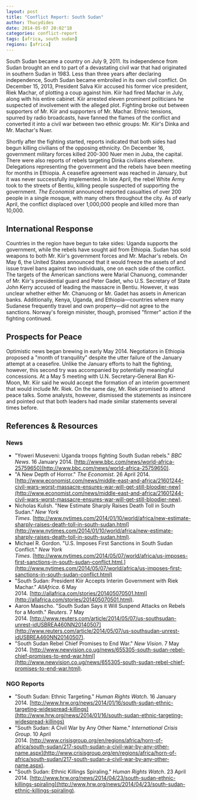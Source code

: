 ```yaml
---
layout: post
title: "Conflict Report: South Sudan"
author: Thucydides
date: 2014-05-07 20:02"18
categories: conflict-report
tags: [africa, south sudan]
regions: [africa]
---
```


South Sudan became a country on July 9, 2011. Its independence from Sudan brought an end to part of a devastating civil war that had originated in southern Sudan in 1983. Less than three years after declaring independence, South Sudan became embroiled in its own civil conflict. On December 15, 2013, President Salva Kiir accused his former vice president, Riek Machar, of plotting a coup against him. Kiir had fired Machar in July, along with his entire cabinet. Kiir arrested eleven prominent politicians he suspected of involvement with the alleged plot. Fighting broke out between supporters of Mr. Kiir and supporters of Mr. Machar. Ethnic tensions, spurred by radio broadcasts, have fanned the flames of the conflict and converted it into a civil war between two ethnic groups: Mr. Kiir's Dinka and Mr. Machar's Nuer.

Shortly after the fighting started, reports indicated that both sides had begun killing civilians of the opposing ethnicity. On December 16, government military forces killed 200-300 Nuer men in Juba, the capital. There were also reports of rebels targeting Dinka civilians elsewhere. Delegations representing the government and the rebels have been meeting for months in Ethiopia. A ceasefire agreement was reached in January, but it was never successfully implemented. In late April, the rebel White Army took to the streets of Bentiu, killing people suspected of supporting the government. _The Economist_ announced reported casualties of over 200 people in a single mosque, with many others throughout the city. As of early April, the conflict displaced over 1,000,000 people and killed more than 10,000.

## International Response

Countries in the region have begun to take sides: Uganda supports the government, while the rebels have sought aid from Ethiopia. Sudan has sold weapons to both Mr. Kiir's government forces and Mr. Machar's rebels. On May 6, the United States announced that it would freeze the assets of and issue travel bans against two individuals, one on each side of the conflict. The targets of the American sanctions were Marial Chanuong, commander of Mr. Kiir's presidential guard and Peter Gadet, who U.S. Secretary of State John Kerry accused of leading the massacre in Bentiu. However, it was unclear whether either Mr. Chanuong or Mr. Gadet has assets in American banks. Additionally, Kenya, Uganda, and Ethiopia—countries where many Sudanese frequently travel and own property—did not agree to the sanctions. Norway's foreign minister, though, promised "firmer" action if the fighting continued.

## Prospects for Peace

Optimistic news began brewing in early May 2014\. Negotiators in Ethiopia proposed a "month of tranquility" despite the utter failure of the January attempt at a ceasefire. Unlike the January efforts to halt the fighting, however, this second try was accompanied by potentially meaningful concessions. At a May 5 meeting with U.N. Secretary-General Ban Ki-Moon, Mr. Kiir said he would accept the formation of an interim government that would include Mr. Riek. On the same day, Mr. Riek promised to attend peace talks. Some analysts, however, dismissed the statements as insincere and pointed out that both leaders had made similar statements several times before.

## References & Resources

### News

 * "Yoweri Museveni: Uganda troops fighting South Sudan rebels." _BBC News_. 16 January 2014\. [http://www.bbc.com/news/world-africa-25759650](http://www.bbc.com/news/world-africa-25759650).
 * "A New Depth of Horror." _The Economist_. 26 April 2014. [http://www.economist.com/news/middle-east-and-africa/21601244-civil-wars-worst-massacre-ensures-war-will-get-still-bloodier-new](http://www.economist.com/news/middle-east-and-africa/21601244-civil-wars-worst-massacre-ensures-war-will-get-still-bloodier-new).
  * Nicholas Kulish. "New Estimate Sharply Raises Death Toll in South Sudan." _New York Times_. [http://www.nytimes.com/2014/01/10/world/africa/new-estimate-sharply-raises-death-toll-in-south-sudan.html](http://www.nytimes.com/2014/01/10/world/africa/new-estimate-sharply-raises-death-toll-in-south-sudan.html).
  * Michael R. Gordon. "U.S. Imposes First Sanctions in South Sudan Conflict." _New York Times_. [http://www.nytimes.com/2014/05/07/world/africa/us-imposes-first-sanctions-in-south-sudan-conflict.html.](http://www.nytimes.com/2014/05/07/world/africa/us-imposes-first-sanctions-in-south-sudan-conflict.html)
  * "South Sudan: President Kiir Accepts Interim Government with Riek Machar." _AllAfrica_. 6 May 2014. [http://allafrica.com/stories/201405070501.html](http://allafrica.com/stories/201405070501.html).
  * Aaron Maascho. "South Sudan Says it Will Suspend Attacks on Rebels for a Month." _Reuters_. 7 May 2014. [http://www.reuters.com/article/2014/05/07/us-southsudan-unrest-idUSBREA460NN20140507](http://www.reuters.com/article/2014/05/07/us-southsudan-unrest-idUSBREA460NN20140507).
  * "South Sudan Rebel Chief Promises to End War." _New Vision_. 7 May 2014. [http://www.newvision.co.ug/news/655305-south-sudan-rebel-chief-promises-to-end-war.html](http://www.newvision.co.ug/news/655305-south-sudan-rebel-chief-promises-to-end-war.html).

### NGO Reports

 * "South Sudan: Ethnic Targeting." _Human Rights Watch_. 16 January 2014. [http://www.hrw.org/news/2014/01/16/south-sudan-ethnic-targeting-widespread-killings](http://www.hrw.org/news/2014/01/16/south-sudan-ethnic-targeting-widespread-killings)
 * "South Sudan: A Civil War by Any Other Name." _International Crisis Group_. 10 April 2014. [http://www.crisisgroup.org/en/regions/africa/horn-of-africa/south-sudan/217-south-sudan-a-civil-war-by-any-other-name.aspx](http://www.crisisgroup.org/en/regions/africa/horn-of-africa/south-sudan/217-south-sudan-a-civil-war-by-any-other-name.aspx).
 * "South Sudan: Ethnic Killings Spiraling." _Human Rights Watch_. 23 April 2014. [http://www.hrw.org/news/2014/04/23/south-sudan-ethnic-killings-spiraling](http://www.hrw.org/news/2014/04/23/south-sudan-ethnic-killings-spiraling).

